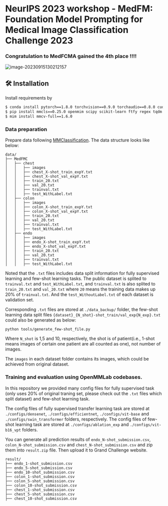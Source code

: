 # NeurIPS 2023 workshop - MedFM: Foundation Model Prompting for Medical Image Classification Challenge 2023

### Congratulation to MedFCMA gained the 4th place !!!!

![image-20230915130212157](https://github.com/matrixgame2018/MedFCMEA/assets/45811724/7c8eecf3-fbea-47fc-b1f9-440abbbe5ead)


## 🛠️ Installation

Install requirements by

```bash
$ conda install pytorch==1.8.0 torchvision==0.9.0 torchaudio==0.8.0 cudatoolkit=10.1 -c pytorch
$ pip install mmcls==0.25.0 openmim scipy scikit-learn ftfy regex tqdm
$ mim install mmcv-full==1.6.0
```

### Data preparation

Prepare data following [MMClassification](https://github.com/open-mmlab/mmclassification). The data structure looks like below:

```text
data/
├── MedFMC
│   ├── chest
│   │   ├── images
│   │   ├── chest_X-shot_train_expY.txt
│   │   ├── chest_X-shot_val_expY.txt
│   │   ├── train_20.txt
│   │   ├── val_20.txt
│   │   ├── trainval.txt
│   │   ├── test_WithLabel.txt
│   ├── colon
│   │   ├── images
│   │   ├── colon_X-shot_train_expY.txt
│   │   ├── colon_X-shot_val_expY.txt
│   │   ├── train_20.txt
│   │   ├── val_20.txt
│   │   ├── trainval.txt
│   │   ├── test_WithLabel.txt
│   ├── endo
│   │   ├── images
│   │   ├── endo_X-shot_train_expY.txt
│   │   ├── endo_X-shot_val_expY.txt
│   │   ├── train_20.txt
│   │   ├── val_20.txt
│   │   ├── trainval.txt
│   │   ├── test_WithLabel.txt
```

Noted that the `.txt` files includes data split information for fully supervised learning and few-shot learning tasks.
The public dataset is splited to `trainval.txt` and `test_WithLabel.txt`, and `trainval.txt` is also splited to `train_20.txt` and `val_20.txt` where `20` means the training data makes up 20% of `trainval.txt`.
And the `test_WithoutLabel.txt` of each dataset is validation set.

Corresponding `.txt` files are stored at `./data_backup/` folder, the few-shot learning data split files `{dataset}_{N_shot}-shot_train/val_exp{N_exp}.txt` could also be generated as below:

```shell
python tools/generate_few-shot_file.py
```

Where `N_shot` is 1,5 and 10, respectively, the shot is of patient(i.e., 1-shot means images of certain one patient are all counted as one), not number of images.

The `images` in each dataset folder contains its images, which could be achieved from original dataset.

### Training and evaluation using OpenMMLab codebases.

In this repository we provided many config files for fully supervised task (only uses 20% of original traning set, please check out the `.txt` files which split dataset)
and few-shot learning task.

The config files of fully supervised transfer learning task are stored at `./configs/densenet`, `./configs/efficientnet`, `./configs/vit-base` and
`./configs/swin_transformer` folders, respectively. The config files of few-shot learning task are stored at `./configs/ablation_exp` and `./configs/vit-b16_vpt` folders.


You can generate all prediction results of `endo_N-shot_submission.csv`, `colon_N-shot_submission.csv` and `chest_N-shot_submission.csv` and zip them into `result.zip` file. Then upload it to Grand Challenge website.

```
result/
├── endo_1-shot_submission.csv
├── endo_5-shot_submission.csv
├── endo_10-shot_submission.csv
├── colon_1-shot_submission.csv
├── colon_5-shot_submission.csv
├── colon_10-shot_submission.csv
├── chest_1-shot_submission.csv
├── chest_5-shot_submission.csv
├── chest_10-shot_submission.csv
```

